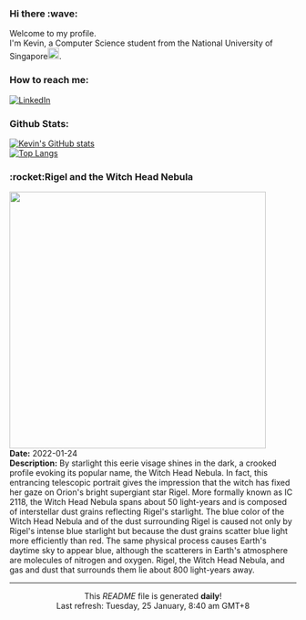 <h3>Hi there :wave:</h3>

Welcome to my profile.   
I'm Kevin, a Computer Science student from the National University of Singapore<img src="https://img.icons8.com/color/96/000000/singapore-circular.png" width="20px"/>.</p>

<h3>How to reach me: </h3>
<a href="https://www.linkedin.com/in/kevin-foong/"><img alt="LinkedIn" src="https://img.shields.io/badge/linkedin-%230077B5.svg?&style=for-the-badge&logo=linkedin&logoColor=white" /></a> 

<h3>Github Stats: </h3> 

[![Kevin's GitHub stats](https://github-readme-stats.vercel.app/api?username=kevin9foong&theme=tokyonight)](https://github.com/anuraghazra/github-readme-stats) <br/>
[![Top Langs](https://github-readme-stats.vercel.app/api/top-langs/?username=kevin9foong&layout=compact&theme=tokyonight)](https://github.com/anuraghazra/github-readme-stats)

<h3>:rocket:Rigel and the Witch Head Nebula</h3> 
<img width="450" src="https:&#x2F;&#x2F;apod.nasa.gov&#x2F;apod&#x2F;image&#x2F;2201&#x2F;RigelWitchHead_Mtanous_2834.jpg" /><br/>
<b>Date:</b> 2022-01-24<br/>
<b>Description:</b> By starlight this eerie visage shines in the dark, a crooked profile evoking its popular name, the Witch Head Nebula. In fact, this entrancing telescopic portrait gives the impression that the witch has fixed her gaze on Orion&#39;s bright supergiant star Rigel. More formally known as IC 2118, the Witch Head Nebula spans about 50 light-years and is composed of interstellar dust grains reflecting Rigel&#39;s starlight. The blue color of the Witch Head Nebula and of the dust surrounding Rigel is caused not only by Rigel&#39;s intense blue starlight but because the dust grains scatter blue light more efficiently than red. The same physical process causes Earth&#39;s daytime sky to appear blue, although the scatterers in Earth&#39;s atmosphere are molecules of nitrogen and oxygen. Rigel, the Witch Head Nebula, and gas and dust that surrounds them lie about 800 light-years away.<br/>

------------
<p align="center">This <i>README</i> file is generated <b>daily</b>!</br>
Last refresh: Tuesday, 25 January, 8:40 am GMT+8<br />